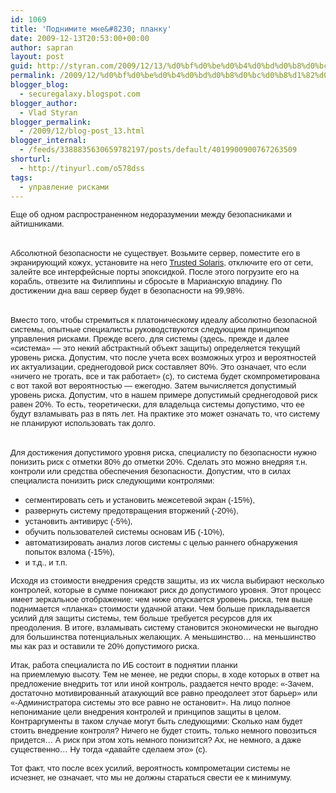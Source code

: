 ```yaml
---
id: 1069
title: 'Поднимите мне&#8230; планку'
date: 2009-12-13T20:53:00+00:00
author: sapran
layout: post
guid: http://styran.com/2009/12/13/%d0%bf%d0%be%d0%b4%d0%bd%d0%b8%d0%bc%d0%b8%d1%82%d0%b5-%d0%bc%d0%bd%d0%b5-%d0%bf%d0%bb%d0%b0%d0%bd%d0%ba%d1%83/
permalink: /2009/12/%d0%bf%d0%be%d0%b4%d0%bd%d0%b8%d0%bc%d0%b8%d1%82%d0%b5-%d0%bc%d0%bd%d0%b5-%d0%bf%d0%bb%d0%b0%d0%bd%d0%ba%d1%83/
blogger_blog:
  - securegalaxy.blogspot.com
blogger_author:
  - Vlad Styran
blogger_permalink:
  - /2009/12/blog-post_13.html
blogger_internal:
  - /feeds/3388835630659782197/posts/default/4019900900767263509
shorturl:
  - http://tinyurl.com/o578dss
tags:
  - управление рисками
---
```

<span style="font-size: small;"><span style="font-family: 'Trebuchet MS', sans-serif;">Еще об одном распространенном недоразумении между безопасниками и айтишниками.</span></span>  
<span style="font-size: small;"><span style="font-family: 'Trebuchet MS', sans-serif;"><br /></span></span>  
<span style="font-size: small;"><span style="font-family: 'Trebuchet MS', sans-serif;">Абсолютной безопасности не существует. Возьмите сервер, поместите его в экранирующий кожух, установите на него </span></span>[<span style="font-size: small;"><span style="font-family: 'Trebuchet MS', sans-serif;">Trusted Solaris</span></span>](http://www.sun.com/software/solaris/trustedsolaris/index.xml)<span style="font-size: small;"><span style="font-family: 'Trebuchet MS', sans-serif;">, отключите его от сети, залейте все интерфейсные порты эпоксидкой. После этого погрузите его на корабль, отвезите на Филиппины и сбросьте в Марианскую впадину. По достижении дна ваш сервер будет в безопасности на 99,98%.</span></span>  
<span style="font-size: small;"><span style="font-family: 'Trebuchet MS', sans-serif;"><br /></span></span>  
<span style="font-size: small;"><span style="font-family: 'Trebuchet MS', sans-serif;">Вместо того, чтобы стремиться к платоническому идеалу абсолютно безопасной системы, опытные специалисты руководствуются следующим принципом управления рисками. Прежде всего, для системы (здесь, прежде и далее &#171;система&#187; &#8212; это некий абстрактный объект защиты) определяется текущий уровень риска. Допустим, что после учета всех возможных угроз и вероятностей их актуализации,&nbsp;среднегодовой риск&nbsp;составляет 80%. Это означает, что если &#171;ничего не трогать, все и так работает&#187; (с), то система будет скомпрометирована с вот такой вот вероятностью &#8212; ежегодно. Затем вычисляется допустимый уровень риска. Допустим, что в нашем примере допустимый среднегодовой риск равен 20%. То есть, теоретически, для владельца системы допустимо, что ее будут взламывать раз в пять лет. На практике это может означать то, что систему не планируют использовать так долго.</span></span>  
<span style="font-size: small;"><span style="font-family: 'Trebuchet MS', sans-serif;"><br /></span></span>  
<span style="font-size: small;"><span style="font-family: 'Trebuchet MS', sans-serif;">Для достижения допустимого уровня риска, специалисту по безопасности нужно понизить риск с отметки 80% до отметки 20%. Сделать это можно внедряя т.н. контроли или средства обеспечения безопасности. Допустим, что в силах специалиста понизить риск следующими контролями:</span></span>

  * <span style="font-size: small;"><span style="font-family: 'Trebuchet MS', sans-serif;">сегментировать сеть и&nbsp;установить межсетевой экран (-15%),</span></span>
  * <span style="font-size: small;"><span style="font-family: 'Trebuchet MS', sans-serif;">развернуть систему предотвращения вторжений (-20%),</span></span>
  * <span style="font-size: small;"><span style="font-family: 'Trebuchet MS', sans-serif;">установить антивирус (-5%),</span></span>
  * <span style="font-size: small;"><span style="font-family: 'Trebuchet MS', sans-serif;">обучить пользователей системы основам ИБ (-10%),</span></span>
  * <span style="font-size: small;"><span style="font-family: 'Trebuchet MS', sans-serif;">автоматизировать анализ логов системы с целью раннего обнаружения попыток взлома (-15%),</span></span>
  * <span style="font-size: small;"><span style="font-family: 'Trebuchet MS', sans-serif;">и т.д., и т.п.</span></span>

<div>
  <span style="font-size: small;"><span style="font-family: 'Trebuchet MS', sans-serif;">Исходя из стоимости внедрения средств защиты, из их числа выбирают несколько контролей, которые в сумме понижают риск до допустимого уровня. Этот процесс имеет зеркальное отображение: чем ниже опускается уровень риска, тем выше поднимается &#171;планка&#187; стоимости удачной атаки. Чем больше прикладывается усилий для защиты системы, тем больше требуется ресурсов для их преодоления. В итоге, взламывать систему становится экономически не выгодно для большинства потенциальных желающих. А меньшинство&#8230; на меньшинство мы как раз и оставили те 20% допустимого риска.</span></span>
</div>

<div>
  <span style="font-size: small;"><span style="font-family: 'Trebuchet MS', sans-serif;"><br /></span></span>
</div>

<div>
  <span style="font-size: small;"><span style="font-family: 'Trebuchet MS', sans-serif;">Итак, работа специалиста по ИБ состоит в поднятии планки на&nbsp;приемлемую&nbsp;высоту.&nbsp;Тем не менее, не редки споры, в ходе которых в ответ на предложение внедрить тот или иной контроль, раздается нечто вроде: &#171;-Зачем, достаточно мотивированный атакующий все равно преодолеет этот барьер&#187; или &#171;-Администратора системы это все равно не остановит&#187;. На лицо полное непонимание цели внедрения контролей и принципов защиты в целом. Контраргументы в таком случае могут быть следующими: Сколько нам будет стоить внедрение контроля? Ничего не будет стоить, только немного повозиться придется&#8230; А риск при этом хоть немного понизится? Ах, не немного, а даже существенно&#8230; Ну тогда &#171;давайте сделаем это&#187; (с).</span></span>
</div>

<div>
  <span style="font-size: small;"><span style="font-family: 'Trebuchet MS', sans-serif;"><br /></span></span>
</div>

<div>
  <span style="font-size: small;"><span style="font-family: 'Trebuchet MS', sans-serif;">Тот факт, что после всех усилий, вероятность&nbsp;компрометации&nbsp;системы не исчезнет, не означает, что мы не должны стараться свести ее к минимуму.</span></span>
</div>

<div class="addtoany_share_save_container addtoany_content_bottom">
  <div class="a2a_kit a2a_kit_size_32 addtoany_list a2a_target" id="wpa2a_72">
    <a class="a2a_button_facebook" href="http://www.addtoany.com/add_to/facebook?linkurl=https%3A%2F%2Fblog.styran.com%2F2009%2F12%2F%25d0%25bf%25d0%25be%25d0%25b4%25d0%25bd%25d0%25b8%25d0%25bc%25d0%25b8%25d1%2582%25d0%25b5-%25d0%25bc%25d0%25bd%25d0%25b5-%25d0%25bf%25d0%25bb%25d0%25b0%25d0%25bd%25d0%25ba%25d1%2583%2F&linkname=%D0%9F%D0%BE%D0%B4%D0%BD%D0%B8%D0%BC%D0%B8%D1%82%D0%B5%20%D0%BC%D0%BD%D0%B5%E2%80%A6%20%D0%BF%D0%BB%D0%B0%D0%BD%D0%BA%D1%83" title="Facebook" rel="nofollow" target="_blank"></a><a class="a2a_button_twitter" href="http://www.addtoany.com/add_to/twitter?linkurl=https%3A%2F%2Fblog.styran.com%2F2009%2F12%2F%25d0%25bf%25d0%25be%25d0%25b4%25d0%25bd%25d0%25b8%25d0%25bc%25d0%25b8%25d1%2582%25d0%25b5-%25d0%25bc%25d0%25bd%25d0%25b5-%25d0%25bf%25d0%25bb%25d0%25b0%25d0%25bd%25d0%25ba%25d1%2583%2F&linkname=%D0%9F%D0%BE%D0%B4%D0%BD%D0%B8%D0%BC%D0%B8%D1%82%D0%B5%20%D0%BC%D0%BD%D0%B5%E2%80%A6%20%D0%BF%D0%BB%D0%B0%D0%BD%D0%BA%D1%83" title="Twitter" rel="nofollow" target="_blank"></a><a class="a2a_button_google_plus" href="http://www.addtoany.com/add_to/google_plus?linkurl=https%3A%2F%2Fblog.styran.com%2F2009%2F12%2F%25d0%25bf%25d0%25be%25d0%25b4%25d0%25bd%25d0%25b8%25d0%25bc%25d0%25b8%25d1%2582%25d0%25b5-%25d0%25bc%25d0%25bd%25d0%25b5-%25d0%25bf%25d0%25bb%25d0%25b0%25d0%25bd%25d0%25ba%25d1%2583%2F&linkname=%D0%9F%D0%BE%D0%B4%D0%BD%D0%B8%D0%BC%D0%B8%D1%82%D0%B5%20%D0%BC%D0%BD%D0%B5%E2%80%A6%20%D0%BF%D0%BB%D0%B0%D0%BD%D0%BA%D1%83" title="Google+" rel="nofollow" target="_blank"></a><a class="a2a_button_linkedin" href="http://www.addtoany.com/add_to/linkedin?linkurl=https%3A%2F%2Fblog.styran.com%2F2009%2F12%2F%25d0%25bf%25d0%25be%25d0%25b4%25d0%25bd%25d0%25b8%25d0%25bc%25d0%25b8%25d1%2582%25d0%25b5-%25d0%25bc%25d0%25bd%25d0%25b5-%25d0%25bf%25d0%25bb%25d0%25b0%25d0%25bd%25d0%25ba%25d1%2583%2F&linkname=%D0%9F%D0%BE%D0%B4%D0%BD%D0%B8%D0%BC%D0%B8%D1%82%D0%B5%20%D0%BC%D0%BD%D0%B5%E2%80%A6%20%D0%BF%D0%BB%D0%B0%D0%BD%D0%BA%D1%83" title="LinkedIn" rel="nofollow" target="_blank"></a><a class="a2a_dd addtoany_share_save" href="https://www.addtoany.com/share"></a>
  </div>
</div>